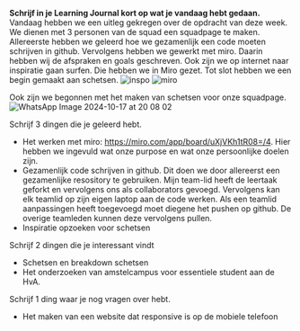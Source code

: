 **Schrijf in je Learning Journal kort op wat je vandaag hebt gedaan.**  
Vandaag hebben we een uitleg gekregen over de opdracht van deze week. We dienen met 3 personen van de squad een squadpage te maken. Allereerste hebben we geleerd hoe we gezamenlijk een code moeten schrijven in github. Vervolgens hebben we gewerkt met miro. Daarin hebben wij de afspraken en goals geschreven. Ook zijn we op internet naar inspiratie gaan surfen. Die hebben we in Miro gezet. Tot slot hebben we een begin gemaakt aan schetsen. 
![inspo](https://github.com/user-attachments/assets/21fd22ab-806d-4626-8774-1a3a75ed71f7)
![miro](https://github.com/user-attachments/assets/74da8249-127a-4d2b-8e2a-1ca3f44ea980)  

Ook zijn we begonnen met het maken van schetsen voor onze squadpage.
![WhatsApp Image 2024-10-17 at 20 08 02](https://github.com/user-attachments/assets/f9401f1f-f264-4ed4-82db-18cc6cf2be38)


Schrijf 3 dingen die je geleerd hebt.
- Het werken met miro: https://miro.com/app/board/uXjVKh1tR08=/4. Hier hebben we ingevuld wat onze purpose en wat onze persoonlijke doelen zijn. 
- Gezamenlijk code schrijven in github. Dit doen we door allereerst een gezamenlijke resository te gebruiken. Mijn team-lid heeft de leertaak geforkt en vervolgens ons als collaborators gevoegd. Vervolgens kan elk teamlid op zijn eigen laptop aan de code werken. Als een teamlid aanpassingen heeft toegevoegd moet diegene het pushen op github. De overige teamleden kunnen deze vervolgens pullen.
- Inspiratie opzoeken voor schetsen

Schrijf 2 dingen die je interessant vindt
- Schetsen en breakdown schetsen
- Het onderzoeken van amstelcampus voor essentiele student aan de HvA.

Schrijf 1 ding waar je nog vragen over hebt.
- Het maken van een website dat responsive is op de mobiele telefoon
